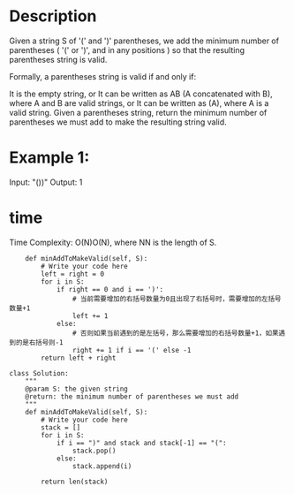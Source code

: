 # Description
Given a string S of '(' and ')' parentheses, we add the minimum number of parentheses ( '(' or ')', and in any positions ) so that the resulting parentheses string is valid.

Formally, a parentheses string is valid if and only if:

It is the empty string, or
It can be written as AB (A concatenated with B), where A and B are valid strings, or
It can be written as (A), where A is a valid string.
Given a parentheses string, return the minimum number of parentheses we must add to make the resulting string valid.

# Example 1:

Input: "())"
Output: 1

# time

Time Complexity: O(N)O(N), where NN is the length of S.
```
    def minAddToMakeValid(self, S):
        # Write your code here
        left = right = 0
        for i in S:
            if right == 0 and i == ')': 
                # 当前需要增加的右括号数量为0且出现了右括号时，需要增加的左括号数量+1
                left += 1
            else: 
                # 否则如果当前遇到的是左括号，那么需要增加的右括号数量+1，如果遇到的是右括号则-1
                right += 1 if i == '(' else -1
        return left + right
```
```
class Solution:
    """
    @param S: the given string
    @return: the minimum number of parentheses we must add
    """
    def minAddToMakeValid(self, S):
        # Write your code here
        stack = []
        for i in S:
            if i == ")" and stack and stack[-1] == "(":
                stack.pop()
            else:
                stack.append(i)

        return len(stack)
```

